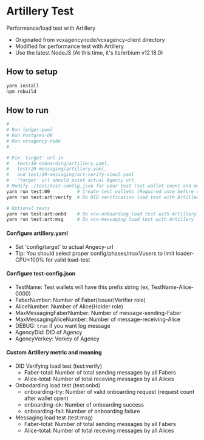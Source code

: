 Artillery Test
======

Performance/load test with Artillery
* Originated from vcxagencynode/vcxagency-client directory
* Modified for performance test with Artillery
* Use the latest NodeJS (At this time, it's lts/erbium v12.18.0)

## How to setup
```bash
yarn install
npm rebuild
```

## How to run
```bash
#
# Run ledger-pool
# Run Postgres-DB
# Run vcxagency-node
#

# Fix 'target' url in
#   test/10-onboarding/artillery.yaml,
#   test/20-messaging/artillery.yaml,
#   and test/20-messaging/art-verify-simul.yaml
#   'target' url should point actual Agency url
# Modify ./test/test-config.json for your test (set wallet count and more.)
yarn run test:00          # Create test wallets (Required once before other tests)
yarn run test:art:verify  # Do DID verification load test with Artillery

# Optional tests
yarn run test:art:onbd    # Do vcx-onboarding load test with Artillery
yarn run test:art:msg     # Do vcx-messaging load test with Artillery
```

#### Configure artillery.yaml
* Set 'config/target' to actual Angecy-url
* Tip: You should select proper config/phases/maxVusers to limit loader-CPU<100% for valid load-test

#### Configure test-config.json
* TestName: Test wallets will have this prefix string (ex, TestName-Alice-0000)
* FaberNumber: Number of Faber(Issuer/Verifier role)
* AliceNumber: Number of Alice(Holder role)
* MaxMessagingFaberNumber: Number of message-sending-Faber
* MaxMessagingAliceNumber: Number of message-receiving-Alice
* DEBUG: `true` if you want log message
* AgencyDid: DID of Agency
* AgencyVerkey: Verkey of Agency

#### Custom Artillery metric and meaning
* DID Verifying load test (test:verify)
  - Faber-total: Number of total sending messages by all Fabers
  - Alice-total: Number of total receving messages by all Alices
* Onbodarding load test (test:onbd)
  - onboarding-try: Number of valid onboarding request (request count after wallet open)
  - onboarding-ok: Number of onboarding success
  - onboarding-fail: Number of onboarding failure
* Messaging load test (test:msg)
  - Faber-total: Number of total sending messages by all Fabers
  - Alice-total: Number of total receving messages by all Alices

